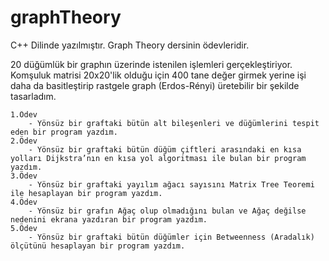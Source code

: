 # graphTheory

C++ Dilinde yazılmıştır. Graph Theory dersinin ödevleridir.

20 düğümlük bir graphın üzerinde istenilen işlemleri gerçekleştiriyor. Komşuluk matrisi 20x20'lik olduğu için 400 tane değer girmek yerine işi daha da basitleştirip rastgele graph (Erdos-Rényi) üretebilir bir şekilde tasarladım.

    1.Ödev
        - Yönsüz bir graftaki bütün alt bileşenleri ve düğümlerini tespit eden bir program yazdım.
    2.Ödev
        - Yönsüz bir graftaki bütün düğüm çiftleri arasındaki en kısa yolları Dijkstra’nın en kısa yol algoritması ile bulan bir program yazdım.
    3.Ödev
        - Yönsüz bir graftaki yayılım ağacı sayısını Matrix Tree Teoremi ile hesaplayan bir program yazdım.
    4.Ödev
        - Yönsüz bir grafın Ağaç olup olmadığını bulan ve Ağaç değilse nedenini ekrana yazdıran bir program yazdım.
    5.Ödev
        - Yönsüz bir graftaki bütün düğümler için Betweenness (Aradalık) ölçütünü hesaplayan bir program yazdım.
